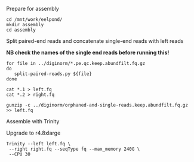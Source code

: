 Prepare for assembly
```
cd /mnt/work/eelpond/
mkdir assembly
cd assembly
```

Split paired-end reads and concatenate single-end reads with left reads

**NB check the names of the single end reads before running this!**
```
for file in ../diginorm/*.pe.qc.keep.abundfilt.fq.gz
do
   split-paired-reads.py ${file}
done

cat *.1 > left.fq
cat *.2 > right.fq

gunzip -c ../diginorm/orphaned-and-single-reads.keep.abundfilt.fq.gz >> left.fq
```

Assemble with Trinity

Upgrade to r4.8xlarge
```
Trinity --left left.fq \
 --right right.fq --seqType fq --max_memory 240G \
 --CPU 30
 ```
